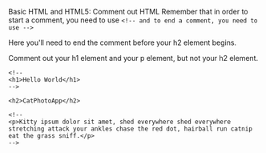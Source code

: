 Basic HTML and HTML5: Comment out HTML
Remember that in order to start a comment, you need to use `<!-- and to end a comment, you need to use -->`

Here you'll need to end the comment before your h2 element begins.


Comment out your h1 element and your p element, but not your h2 element.

```
<!--
<h1>Hello World</h1>
-->

<h2>CatPhotoApp</h2>

<!--
<p>Kitty ipsum dolor sit amet, shed everywhere shed everywhere stretching attack your ankles chase the red dot, hairball run catnip eat the grass sniff.</p>
-->
```